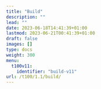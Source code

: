 ```yaml
---
title: "Build"
description: ""
lead: ""
date: 2023-06-18T14:41:39+01:00
lastmod: 2023-06-21T00:41:39+01:00
draft: false
images: []
type: docs
weight: 300
menu:
  t100v11:
    identifier: "build-v11"
url: /t100/1.1/build/
---
```

